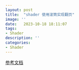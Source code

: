```yaml
---
layout: post
title:  "shader 使用滚筒实现翻页"
image: ''
date:   2023-10-18 18:11:07
tags:
- Shader
description: ''
categories: 
- Shader
---
```

[参考文档](https://andrewhungblog.wordpress.com/2018/04/29/page-curl-shader-breakdown/)
